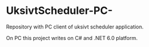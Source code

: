 # UksivtScheduler-PC-
Repository with PC client of uksivt scheduler application.

On PC this project writes on C# and .NET 6.0 platform.
